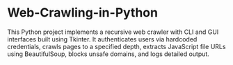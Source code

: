 # Web-Crawling-in-Python
This Python project implements a recursive web crawler with CLI and GUI interfaces built using Tkinter. It authenticates users via hardcoded credentials, crawls pages to a specified depth, extracts JavaScript file URLs using BeautifulSoup, blocks unsafe domains, and logs detailed output.
